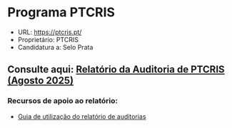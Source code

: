 # Programa PTCRIS
- URL: https://ptcris.pt/
- Proprietário: PTCRIS
- Candidatura a: Selo Prata
  
## Consulte aqui: [Relatório da Auditoria de PTCRIS (Agosto 2025)](https://unidade-acesso.github.io/report_003/relatorio_report_003.html)

### Recursos de apoio ao relatório:
- [Guia de utilização do relatório de auditorias](https://unidade-acesso.github.io/reports/guiao.html)
